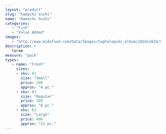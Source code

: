 ```yaml
---
layout: "product"
slug: "hamachi-sushi"
name: "Hamachi Sushi"
categories:
   - "Fish"
   - "Value Added"
images:
   - "http://www.midafood.com/Data/Images/Cephalopods_album/1024x1024/54acdb77e60ec196.jpg"
description: >
   lorem
measure: "pack"
types: 
   - name: "Fresh"
     sizes: 
     - sku: 81
       size: "Small"
       price: 200
       approx: "4 pc."
     - sku: 82
       size: "Regular"
       price: 300
       approx: "8 pc."
     - sku: 83
       size: "Large"
       price: 400
       approx: "12 pc."
---
```

